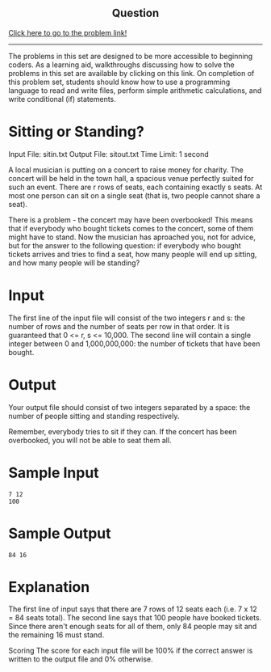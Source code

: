 <h2 align="center"> 
 Question
</h2>

[Click here to go to the problem link!](https://orac.amt.edu.au/cgi-bin/train/problem.pl?set=simple1&problemid=342)

<hr>

The problems in this set are designed to be more accessible to beginning coders. As a learning aid, walkthroughs discussing how to solve the problems in this set are available by clicking on this link. On completion of this problem set, students should know how to use a programming language to read and write files, perform simple arithmetic calculations, and write conditional (if) statements.

# Sitting or Standing?

Input File: sitin.txt
Output File: sitout.txt
Time Limit: 1 second

A local musician is putting on a concert to raise money for charity. The concert will be held in the town hall, a spacious venue perfectly suited for such an event. There are r rows of seats, each containing exactly s seats. At most one person can sit on a single seat (that is, two people cannot share a seat).

There is a problem - the concert may have been overbooked! This means that if everybody who bought tickets comes to the concert, some of them might have to stand. Now the musician has aproached you, not for advice, but for the answer to the following question: if everybody who bought tickets arrives and tries to find a seat, how many people will end up sitting, and how many people will be standing?

# Input

The first line of the input file will consist of the two integers r and s: the number of rows and the number of seats per row in that order. It is guaranteed that 0 <= r, s <= 10,000. The second line will contain a single integer between 0 and 1,000,000,000: the number of tickets that have been bought.

# Output

Your output file should consist of two integers separated by a space: the number of people sitting and standing respectively.

Remember, everybody tries to sit if they can. If the concert has been overbooked, you will not be able to seat them all.

# Sample Input

```
7 12
100
```

# Sample Output

```
84 16
```

# Explanation

The first line of input says that there are 7 rows of 12 seats each (i.e. 7 x 12 = 84 seats total). The second line says that 100 people have booked tickets. Since there aren't enough seats for all of them, only 84 people may sit and the remaining 16 must stand.

Scoring
The score for each input file will be 100% if the correct answer is written to the output file and 0% otherwise.
